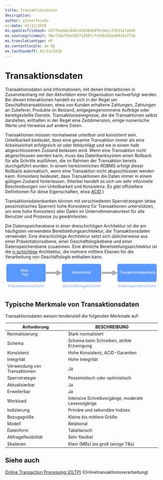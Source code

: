 ```yaml
---
title: Transaktionsdaten
description: 
author: zoinerTejada
ms:date: 02/12/2018
ms.openlocfilehash: 6277badde1845c42858e69f6c8ecc73331e7a945
ms.sourcegitcommit: 90cf2de795e50571d597cfcb9b302e48933e7f18
ms.translationtype: HT
ms.contentlocale: de-DE
ms.lasthandoff: 02/14/2018
---
```

# <a name="transactional-data"></a>Transaktionsdaten

Transaktionsdaten sind Informationen, mit denen Interaktionen in Zusammenhang mit den Aktivitäten einer Organisation nachverfolgt werden. Bei diesen Interaktionen handelt es sich in der Regel um Geschäftstransaktionen, etwa von Kunden erhaltene Zahlungen, Zahlungen an Zulieferer, Produkte im Bestand, entgegengenommene Aufträge oder bereitgestellte Dienste. Transaktionsereignisse, die die Transaktionen selbst darstellen, enthalten in der Regel eine Zeitdimension, einige numerische Werte und Verweise auf andere Daten. 

Transaktionen müssen normalweise *unteilbar* und *konsistent* sein. Unteilbarkeit bedeutet, dass eine gesamte Transaktion immer als eine Arbeitseinheit erfolgreich ist oder fehlschlägt und nie in einem halb abgeschlossenen Zustand belassen wird. Wenn eine Transaktion nicht abgeschlossen werden kann, muss das Datenbanksystem einen Rollback für alle Schritte ausführen, die im Rahmen der Transaktion bereits durchgeführt wurden. In einem herkömmlichen RDBMS erfolgt dieser Rollback automatisch, wenn eine Transaktion nicht abgeschlossen werden kann. Konsistenz bedeutet, dass Transaktionen die Daten immer in einem gültigen Zustand hinterlassen. (Hierbei handelt es sich um sehr informelle Beschreibungen von Unteilbarkeit und Konsistenz. Es gibt offiziellere Definitionen für diese Eigenschaften, etwa [ACID](https://en.wikipedia.org/wiki/ACID).)

Transaktionsdatenbanken können mit verschiedenen Sperrstrategien (etwa pessimistisches Sperren) hohe Konsistenz für Transaktionen unterstützen, um eine hohe Konsistenz aller Daten im Unternehmenskontext für alle Benutzer und Prozesse zu gewährleisten. 

Die Datenspeicherebene in einer dreischichtigen Architektur ist die am häufigsten verwendete Bereitstellungsarchitektur, die Transaktionsdaten verwendet. Eine dreischichtige Architektur setzt sich üblicherweise aus einer Präsentationsebene, einer Geschäftslogikebene und einer Datenspeicherebene zusammen. Eine ähnliche Bereitstellungsarchitektur ist die [n-schichtige](/azure/architecture/guide/architecture-styles/n-tier) Architektur, die mehrere mittlere Ebenen für die Verarbeitung von Geschäftslogik enthalten kann.

![Beispiel für eine dreischichtige Anwendung](./images/three-tier-application.png)

## <a name="typical-traits-of-transactional-data"></a>Typische Merkmale von Transaktionsdaten

Transaktionsdaten weisen tendenziell die folgenden Merkmale auf:

| Anforderung | BESCHREIBUNG |
| --- | --- |
| Normalisierung | Stark normalisiert |
| Schema | Schema beim Schreiben, strikte Erzwingung|
| Konsistenz | Hohe Konsistenz, ACID-Garantien |
| Integrität | Hohe Integrität |
| Verwendung von Transaktionen | Ja |
| Sperrstrategie | Pessimistisch oder optimistisch|
| Aktualisierbar | Ja |
| Erweiterbar | Ja |
| Workload | Intensive Schreibvorgänge, moderate Lesevorgänge |
| Indizierung | Primäre und sekundäre Indizes |
| Bezugsgröße | Kleine bis mittlere Größe |
| Modell | Relational |
| Datenform | Tabellarisch |
| Abfrageflexibilität | Sehr flexibel |
| Skalieren | Klein (MBs) bis groß (einige TBs) | 

## <a name="see-also"></a>Siehe auch

[Online Transaction Processing (OLTP)](../scenarios/online-transaction-processing.md) (Onlinetransaktionsverarbeitung)